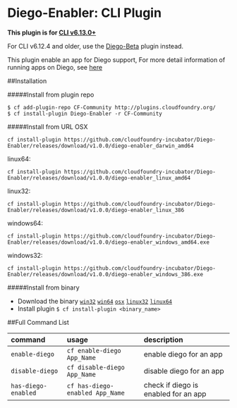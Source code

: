 Diego-Enabler: CLI Plugin
=====================
**This plugin is for [CLI v6.13.0+](https://github.com/cloudfoundry/cli/releases)**

For CLI v6.12.4 and older, use the [Diego-Beta](https://github.com/cloudfoundry-incubator/diego-cli-plugin) plugin instead.

This plugin enable an app for Diego support, For more detail information of running apps on Diego, see [here](https://github.com/cloudfoundry-incubator/diego-design-notes/blob/master/migrating-to-diego.md)

##Installation

#####Install from plugin repo
  ```
  $ cf add-plugin-repo CF-Community http://plugins.cloudfoundry.org/
  $ cf install-plugin Diego-Enabler -r CF-Community
  ```

#####Install from URL
OSX
  ```
  cf install-plugin https://github.com/cloudfoundry-incubator/Diego-Enabler/releases/download/v1.0.0/diego-enabler_darwin_amd64
  ```

linux64:
  ```
  cf install-plugin https://github.com/cloudfoundry-incubator/Diego-Enabler/releases/download/v1.0.0/diego-enabler_linux_amd64
  ```

linux32:
  ```
  cf install-plugin https://github.com/cloudfoundry-incubator/Diego-Enabler/releases/download/v1.0.0/diego-enabler_linux_386
  ```

windows64:
  ```
  cf install-plugin https://github.com/cloudfoundry-incubator/Diego-Enabler/releases/download/v1.0.0/diego-enabler_windows_amd64.exe
  ```
  
windows32:
  ```
  cf install-plugin https://github.com/cloudfoundry-incubator/Diego-Enabler/releases/download/v1.0.0/diego-enabler_windows_386.exe
  ```

#####Install from binary

- Download the binary [`win32`](https://github.com/cloudfoundry-incubator/Diego-Enabler/releases/download/v1.0.0/diego-enabler_windows_386.exe) [`win64`](https://github.com/cloudfoundry-incubator/Diego-Enabler/releases/download/v1.0.0/diego-enabler_windows_amd64.exe) [`osx`](https://github.com/cloudfoundry-incubator/Diego-Enabler/releases/download/v1.0.0/diego-enabler_darwin_amd64) [`linux32`](https://github.com/cloudfoundry-incubator/Diego-Enabler/releases/download/v1.0.0/diego-enabler_linux_386) [`linux64`](https://github.com/cloudfoundry-incubator/Diego-Enabler/releases/download/v1.0.0/diego-enabler_linux_amd64)
- Install plugin `$ cf install-plugin <binary_name>`

##Full Command List

| command | usage | description|
| :--------------- |:---------------| :------------|
|`enable-diego`| `cf enable-diego App_Name` |enable diego for an app|
|`disable-diego`| `cf disable-diego App_Name` |disable diego for an app|
|`has-diego-enabled`| `cf has-diego-enabled App_Name` |check if diego is enabled for an app|

